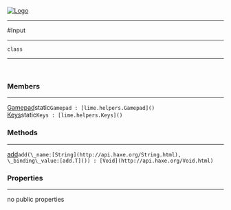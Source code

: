 
[![Logo](../../images/logo.png)](../../api/index.html)

---



#Input



---

`class`
<span class="meta">

</span>


---

&nbsp;
&nbsp;

<h3>Members</h3> <hr/><span class="member apipage">
            <a name="Gamepad"><a class="lift" href="#Gamepad">Gamepad</a></a><span class="inline-block static">static</span><code class="signature apipage">Gamepad : [lime.helpers.Gamepad]()</code><br/></span>
        <span class="small_desc_flat"></span><span class="member apipage">
            <a name="Keys"><a class="lift" href="#Keys">Keys</a></a><span class="inline-block static">static</span><code class="signature apipage">Keys : [lime.helpers.Keys]()</code><br/></span>
        <span class="small_desc_flat"></span>

<h3>Methods</h3> <hr/><span class="method apipage">
            <a name="add"><a class="lift" href="#add">add</a></a><code class="signature apipage">add(\_name:<span>[String](http://api.haxe.org/String.html)</span>, \_binding\_value:<span>[add.T]()</span>) : [Void](http://api.haxe.org/Void.html)</code><br/><span class="small_desc_flat"></span>
        </span>
    

<h3>Properties</h3> <hr/>no public properties

&nbsp;
&nbsp;
&nbsp;